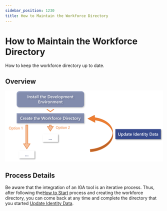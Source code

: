 ```yaml
---
sidebar_position: 1230
title: How to Maintain the Workforce Directory
---
```


# How to Maintain the Workforce Directory

How to keep the workforce directory up to date.

## Overview

![Process Schema - How to Implement a New System](../../../../../../../static/images/Usercube_6.2/Content/Resources/Images/GlobalProcess_schemaMaintain.png)

## Process Details

Be aware that the integration of an IGA tool is an iterative process. Thus, after following the[How to Start](../howto-start/index) process and creating the workforce directory, you can come back at any time and complete the directory that you started [Update Identity Data](../../maintain/identity-data-modification/index "Update Identity Data").